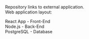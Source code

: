 Repository links to external application. <br/>
Web application layout:<br/>

React App - Front-End<br/>
Node.js - Back-End<br/>
PostgreSQL - Database<br/>

